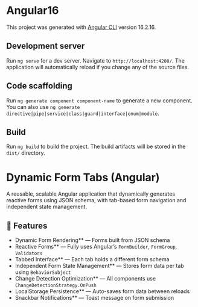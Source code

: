 # Angular16

This project was generated with [Angular CLI](https://github.com/angular/angular-cli) version 16.2.16.

## Development server

Run `ng serve` for a dev server. Navigate to `http://localhost:4200/`. The application will automatically reload if you change any of the source files.

## Code scaffolding

Run `ng generate component component-name` to generate a new component. You can also use `ng generate directive|pipe|service|class|guard|interface|enum|module`.

## Build

Run `ng build` to build the project. The build artifacts will be stored in the `dist/` directory.

# Dynamic Form Tabs (Angular)

A reusable, scalable Angular application that dynamically generates reactive forms using JSON schema, with tab-based form navigation and independent state management.


## 📌 Features
- Dynamic Form Rendering** — Forms built from JSON schema
- Reactive Forms** — Fully uses Angular’s `FormBuilder`, `FormGroup`, `Validators`
- Tabbed Interface** — Each tab holds a different form schema
- Independent Form State Management** — Stores form data per tab using `BehaviorSubject`
- Change Detection Optimization** — All components use `ChangeDetectionStrategy.OnPush`
- LocalStorage Persistence** — Auto-saves form data between reloads
- Snackbar Notifications** — Toast message on form submission
